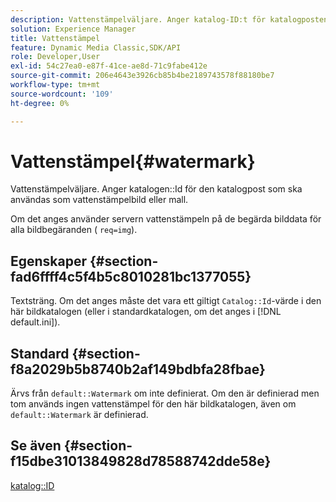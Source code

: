 ```yaml
---
description: Vattenstämpelväljare. Anger katalog-ID:t för katalogposten som ska användas som vattenstämpelbild eller mall.
solution: Experience Manager
title: Vattenstämpel
feature: Dynamic Media Classic,SDK/API
role: Developer,User
exl-id: 54c27ea0-e87f-41ce-ae8d-71c9fabe412e
source-git-commit: 206e4643e3926cb85b4be2189743578f88180be7
workflow-type: tm+mt
source-wordcount: '109'
ht-degree: 0%

---
```


# Vattenstämpel{#watermark}

Vattenstämpelväljare. Anger katalogen::Id för den katalogpost som ska användas som vattenstämpelbild eller mall.

Om det anges använder servern vattenstämpeln på de begärda bilddata för alla bildbegäranden ( `req=img`).

## Egenskaper {#section-fad6ffff4c5f4b5c8010281bc1377055}

Textsträng. Om det anges måste det vara ett giltigt `Catalog::Id`-värde i den här bildkatalogen (eller i standardkatalogen, om det anges i [!DNL default.ini]).

## Standard {#section-f8a2029b5b8740b2af149bdbfa28fbae}

Ärvs från `default::Watermark` om inte definierat. Om den är definierad men tom används ingen vattenstämpel för den här bildkatalogen, även om `default::Watermark` är definierad.

## Se även {#section-f15dbe31013849828d78588742dde58e}

[katalog::ID](/help/aem-is-ir-api/is-api/image-catalog/image-serving-api-ref/c-image-catalog-reference/c-image-svg-data-reference/c-image-data-reference/r-id-cat.md)
